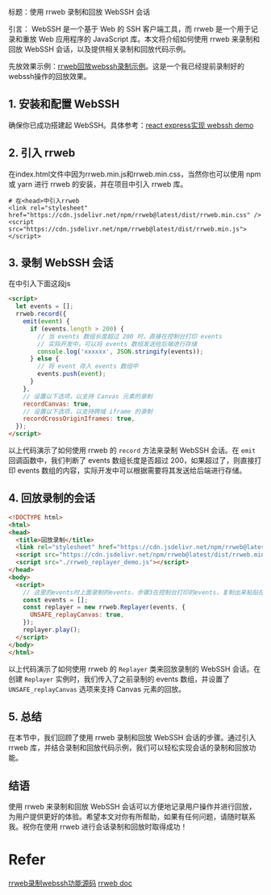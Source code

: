 标题：使用 rrweb 录制和回放 WebSSH 会话

引言：
WebSSH 是一个基于 Web 的 SSH 客户端工具，而 rrweb 是一个用于记录和重放 Web 应用程序的 JavaScript 库。本文将介绍如何使用 rrweb 来录制和回放 WebSSH 会话，以及提供相关录制和回放代码示例。

先放效果示例：[rrweb回放webssh录制示例](https://html-css-js-huangjuan0229.inscode.cc/)。这是一个我已经提前录制好的webssh操作的回放效果。

## 1. 安装和配置 WebSSH

确保你已成功搭建起 WebSSH。具体参考：[react express实现 webssh demo](https://juejin.cn/post/7217657943607574565?searchId=2023072713352742C295E3FD2D64A708B2)

## 2. 引入 rrweb

在index.html文件中因为rrweb.min.js和rrweb.min.css，当然你也可以使用 npm 或 yarn 进行 rrweb 的安装，并在项目中引入 rrweb 库。

```shell
# 在<head>中引入rrweb
<link rel="stylesheet" href="https://cdn.jsdelivr.net/npm/rrweb@latest/dist/rrweb.min.css" />
<script src="https://cdn.jsdelivr.net/npm/rrweb@latest/dist/rrweb.min.js"></script>
```

## 3. 录制 WebSSH 会话

在<body>中引入下面这段js

```html
<script>
  let events = [];
  rrweb.record({
    emit(event) {
      if (events.length > 200) {
        // 当 events 数组长度超过 200 时，直接在控制台打印 events
        // 实际开发中，可以将 events 数组发送给后端进行存储
        console.log('xxxxxx', JSON.stringify(events));
      } else {
        // 将 event 存入 events 数组中
        events.push(event);
      }
    },
    // 设置以下选项，以支持 Canvas 元素的录制
    recordCanvas: true,
    // 设置以下选项，以支持跨域 iframe 的录制
    recordCrossOriginIframes: true,
  });
</script>
```

以上代码演示了如何使用 rrweb 的 `record` 方法来录制 WebSSH 会话。在 `emit` 回调函数中，我们判断了 events 数组长度是否超过 200，如果超过了，则直接打印 events 数组的内容，实际开发中可以根据需要将其发送给后端进行存储。

## 4. 回放录制的会话

```html
<!DOCTYPE html>
<html>
<head>
  <title>回放录制</title>
  <link rel="stylesheet" href="https://cdn.jsdelivr.net/npm/rrweb@latest/dist/rrweb.min.css" />
  <script src="https://cdn.jsdelivr.net/npm/rrweb@latest/dist/rrweb.min.js"></script>
  <script src="./rrweb_replayer_demo.js"></script>
</head>
<body>
  <script>
    // 这里的events时上面录制的events，步骤3在控制台打印的events，复制出来粘贴在这里即可
    const events = [];
    const replayer = new rrweb.Replayer(events, {
      UNSAFE_replayCanvas: true,
    });
    replayer.play();
  </script>
</body>
</html>
```

以上代码演示了如何使用 rrweb 的 `Replayer` 类来回放录制的 WebSSH 会话。在创建 `Replayer` 实例时，我们传入了之前录制的 events 数组，并设置了 `UNSAFE_replayCanvas` 选项来支持 Canvas 元素的回放。

## 5. 总结

在本节中，我们回顾了使用 rrweb 录制和回放 WebSSH 会话的步骤。通过引入 rrweb 库，并结合录制和回放代码示例，我们可以轻松实现会话的录制和回放功能。

## 结语

使用 rrweb 来录制和回放 WebSSH 会话可以方便地记录用户操作并进行回放，为用户提供更好的体验。希望本文对你有所帮助，如果有任何问题，请随时联系我。祝你在使用 rrweb 进行会话录制和回放时取得成功！

# Refer

[rrweb录制webssh功能源码](https://github.com/OpalWrightsel/webssh-demo/tree/rrweb-ssh)
[rrweb doc](https://github.com/rrweb-io/rrweb)
